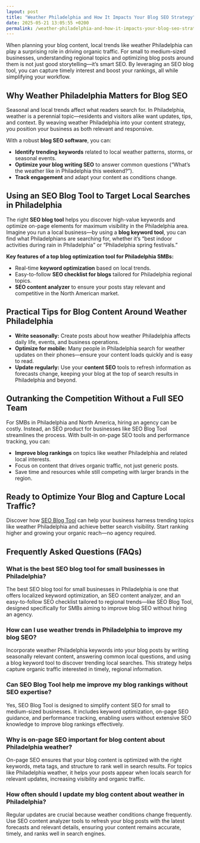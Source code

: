 ```yaml
---
layout: post
title: "Weather Philadelphia and How It Impacts Your Blog SEO Strategy"
date: 2025-05-21 13:05:55 +0200
permalink: /weather-philadelphia-and-how-it-impacts-your-blog-seo-strategy/
---
```

When planning your blog content, local trends like weather Philadelphia can play a surprising role in driving organic traffic. For small to medium-sized businesses, understanding regional topics and optimizing blog posts around them is not just good storytelling—it’s smart SEO. By leveraging an SEO blog tool, you can capture timely interest and boost your rankings, all while simplifying your workflow.

## Why Weather Philadelphia Matters for Blog SEO

Seasonal and local trends affect what readers search for. In Philadelphia, weather is a perennial topic—residents and visitors alike want updates, tips, and context. By weaving weather Philadelphia into your content strategy, you position your business as both relevant and responsive.

With a robust **blog SEO software**, you can:

- **Identify trending keywords** related to local weather patterns, storms, or seasonal events.
- **Optimize your blog writing SEO** to answer common questions (“What’s the weather like in Philadelphia this weekend?”).
- **Track engagement** and adapt your content as conditions change.

## Using an SEO Blog Tool to Target Local Searches in Philadelphia

The right **SEO blog tool** helps you discover high-value keywords and optimize on-page elements for maximum visibility in the Philadelphia area. Imagine you run a local business—by using a **blog keyword tool**, you can find what Philadelphians are searching for, whether it’s “best indoor activities during rain in Philadelphia” or “Philadelphia spring festivals.”

**Key features of a top blog optimization tool for Philadelphia SMBs:**

- Real-time **keyword optimization** based on local trends.
- Easy-to-follow **SEO checklist for blogs** tailored for Philadelphia regional topics.
- **SEO content analyzer** to ensure your posts stay relevant and competitive in the North American market.

## Practical Tips for Blog Content Around Weather Philadelphia

- **Write seasonally:** Create posts about how weather Philadelphia affects daily life, events, and business operations.
- **Optimize for mobile:** Many people in Philadelphia search for weather updates on their phones—ensure your content loads quickly and is easy to read.
- **Update regularly:** Use your **content SEO** tools to refresh information as forecasts change, keeping your blog at the top of search results in Philadelphia and beyond.

## Outranking the Competition Without a Full SEO Team

For SMBs in Philadelphia and North America, hiring an agency can be costly. Instead, an SEO product for businesses like SEO Blog Tool streamlines the process. With built-in on-page SEO tools and performance tracking, you can:

- **Improve blog rankings** on topics like weather Philadelphia and related local interests.
- Focus on content that drives organic traffic, not just generic posts.
- Save time and resources while still competing with larger brands in the region.

## Ready to Optimize Your Blog and Capture Local Traffic?

Discover how [SEO Blog Tool](https://seoblogtool.com/) can help your business harness trending topics like weather Philadelphia and achieve better search visibility. Start ranking higher and growing your organic reach—no agency required.

## Frequently Asked Questions (FAQs)

### What is the best SEO blog tool for small businesses in Philadelphia?

The best SEO blog tool for small businesses in Philadelphia is one that offers localized keyword optimization, an SEO content analyzer, and an easy-to-follow SEO checklist tailored to regional trends—like SEO Blog Tool, designed specifically for SMBs aiming to improve blog SEO without hiring an agency.

### How can I use weather trends in Philadelphia to improve my blog SEO?

Incorporate weather Philadelphia keywords into your blog posts by writing seasonally relevant content, answering common local questions, and using a blog keyword tool to discover trending local searches. This strategy helps capture organic traffic interested in timely, regional information.

### Can SEO Blog Tool help me improve my blog rankings without SEO expertise?

Yes, SEO Blog Tool is designed to simplify content SEO for small to medium-sized businesses. It includes keyword optimization, on-page SEO guidance, and performance tracking, enabling users without extensive SEO knowledge to improve blog rankings effectively.

### Why is on-page SEO important for blog content about Philadelphia weather?

On-page SEO ensures that your blog content is optimized with the right keywords, meta tags, and structure to rank well in search results. For topics like Philadelphia weather, it helps your posts appear when locals search for relevant updates, increasing visibility and organic traffic.

### How often should I update my blog content about weather in Philadelphia?

Regular updates are crucial because weather conditions change frequently. Use SEO content analyzer tools to refresh your blog posts with the latest forecasts and relevant details, ensuring your content remains accurate, timely, and ranks well in search engines.

<script type="application/ld+json">
{
  "@context": "https://schema.org",
  "@type": "BlogPosting",
  "headline": "Weather Philadelphia and How It Impacts Your Blog SEO Strategy",
  "description": "Learn how leveraging local weather trends in Philadelphia can boost your blog SEO strategy using advanced SEO blog tools tailored for small to medium-sized businesses.",
  "datePublished": "2024-06-01",
  "dateModified": "2024-06-01",
  "author": {
    "@type": "Person",
    "name": "SEO Blog Tool"
  },
  "publisher": {
    "@type": "Person",
    "name": "SEO Blog Tool"
  },
  "mainEntityOfPage": {
    "@type": "WebPage",
    "@id": "https://seoblogtool.com/blog/weather-philadelphia-seo-strategy"
  }
}
</script>

<script type="application/ld+json">
{
  "@context": "https://schema.org",
  "@type": "FAQPage",
  "mainEntity": [
    {
      "@type": "Question",
      "name": "What is the best SEO blog tool for small businesses in Philadelphia?",
      "acceptedAnswer": {
        "@type": "Answer",
        "text": "The best SEO blog tool for small businesses in Philadelphia is one that offers localized keyword optimization, an SEO content analyzer, and an easy-to-follow SEO checklist tailored to regional trends—like SEO Blog Tool, designed specifically for SMBs aiming to improve blog SEO without hiring an agency."
      }
    },
    {
      "@type": "Question",
      "name": "How can I use weather trends in Philadelphia to improve my blog SEO?",
      "acceptedAnswer": {
        "@type": "Answer",
        "text": "Incorporate weather Philadelphia keywords into your blog posts by writing seasonally relevant content, answering common local questions, and using a blog keyword tool to discover trending local searches. This strategy helps capture organic traffic interested in timely, regional information."
      }
    },
    {
      "@type": "Question",
      "name": "Can SEO Blog Tool help me improve my blog rankings without SEO expertise?",
      "acceptedAnswer": {
        "@type": "Answer",
        "text": "Yes, SEO Blog Tool is designed to simplify content SEO for small to medium-sized businesses. It includes keyword optimization, on-page SEO guidance, and performance tracking, enabling users without extensive SEO knowledge to improve blog rankings effectively."
      }
    },
    {
      "@type": "Question",
      "name": "Why is on-page SEO important for blog content about Philadelphia weather?",
      "acceptedAnswer": {
        "@type": "Answer",
        "text": "On-page SEO ensures that your blog content is optimized with the right keywords, meta tags, and structure to rank well in search results. For topics like Philadelphia weather, it helps your posts appear when locals search for relevant updates, increasing visibility and organic traffic."
      }
    },
    {
      "@type": "Question",
      "name": "How often should I update my blog content about weather in Philadelphia?",
      "acceptedAnswer": {
        "@type": "Answer",
        "text": "Regular updates are crucial because weather conditions change frequently. Use SEO content analyzer tools to refresh your blog posts with the latest forecasts and relevant details, ensuring your content remains accurate, timely, and ranks well in search engines."
      }
    }
  ]
}
</script>